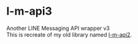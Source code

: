 # l-m-api3
Another LINE Messaging API wrapper v3  
This is recreate of my old library named [l-m-api2](https://github.com/Dosugamea/l-m-api2).
